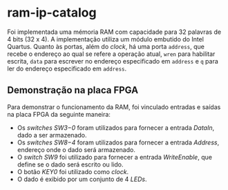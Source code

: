 ram-ip-catalog
==============

Foi implementada uma mémoria RAM com capacidade para 32 palavras de 4 bits (32 x 4). 
A implementação utiliza um módulo embutido do Intel Quartus. Quanto às portas, além do *clock*,
há uma porta `address`, que recebe o endereço ao qual se refere a operação atual, `wren` para
habilitar escrita, `data` para escrever no endereço especificado em `address` e `q` para ler do
endereço especificado em `address`.

## Demonstração na placa FPGA

Para demonstrar o funcionamento da RAM, foi vinculado entradas e saídas na placa FPGA da seguinte maneira:

 - Os *switches* *SW3−0* foram utilizados para fornecer a entrada *DataIn*, dado a ser armazenado.
 - Os *switches* *SW8−4* foram utilizados para fornecer a entrada *Address*, endereço onde o dado será armazenado.
 - O *switch* *SW9* foi utilizado para fornecer a entrada *WriteEnable*, que define se o dado será escrito ou lido.
 - O botão *KEY0* foi utilizado como *clock*.
 - O dado é exibido por um conjunto de 4 *LEDs*.
